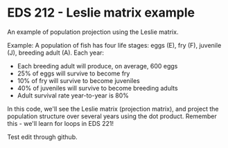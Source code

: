 # EDS 212 - Leslie matrix example

An example of population projection using the Leslie matrix. 

Example: A population of fish has four life stages: eggs (E), fry (F), juvenile (J), breeding adult (A). Each year: 

- Each breeding adult will produce, on average, 600 eggs
- 25% of eggs will survive to become fry
- 10% of fry will survive to become juveniles
- 40% of juveniles will survive to become breeding adults
- Adult survival rate year-to-year is 80%

In this code, we'll see the Leslie matrix (projection matrix), and project the population structure over several years using the dot product. Remember this - we'll learn for loops in EDS 221!

Test edit through github.
